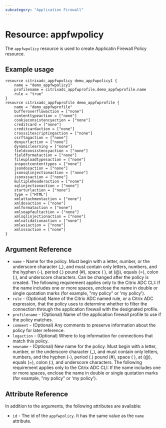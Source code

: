 ```yaml
---
subcategory: "Application Firewall"
---
```


# Resource: appfwpolicy

The `appfwpolicy` resource is used to create Applicatin Firewall Policy resource.

## Example usage

``` hcl
resource citrixadc_appfwpolicy demo_appfwpolicy1 {
    name = "demo_appfwpolicy1"
    profilename = citrixadc_appfwprofile.demo_appfwprofile.name
    rule = "true"
}
resource citrixadc_appfwprofile demo_appfwprofile {
    name = "demo_appfwprofile"
    bufferoverflowaction = ["none"]
    contenttypeaction = ["none"]
    cookieconsistencyaction = ["none"]
    creditcard = ["none"]
    creditcardaction = ["none"]
    crosssitescriptingaction = ["none"]
    csrftagaction = ["none"]
    denyurlaction = ["none"]
    dynamiclearning = ["none"]
    fieldconsistencyaction = ["none"]
    fieldformataction = ["none"]
    fileuploadtypesaction = ["none"]
    inspectcontenttypes = ["none"]
    jsondosaction = ["none"]
    jsonsqlinjectionaction = ["none"]
    jsonxssaction = ["none"]
    multipleheaderaction = ["none"]
    sqlinjectionaction = ["none"]
    starturlaction = ["none"]
    type = ["HTML"]
    xmlattachmentaction = ["none"]
    xmldosaction = ["none"]
    xmlformataction = ["none"]
    xmlsoapfaultaction = ["none"]
    xmlsqlinjectionaction = ["none"]
    xmlvalidationaction = ["none"]
    xmlwsiaction = ["none"]
    xmlxssaction = ["none"]
}
```

## Argument Reference

* `name` - Name for the policy. Must begin with a letter, number, or the underscore character \(_\), and must contain only letters, numbers, and the hyphen \(-\), period \(.\) pound \(\#\), space \( \), at (@), equals \(=\), colon \(:\), and underscore characters. Can be changed after the policy is created. The following requirement applies only to the Citrix ADC CLI: If the name includes one or more spaces, enclose the name in double or single quotation marks \(for example, "my policy" or 'my policy'\).
* `rule` - (Optional) Name of the Citrix ADC named rule, or a Citrix ADC expression, that the policy uses to determine whether to filter the connection through the application firewall with the designated profile.
* `profilename` - (Optional) Name of the application firewall profile to use if the policy matches.
* `comment` - (Optional) Any comments to preserve information about the policy for later reference.
* `logaction` - (Optional) Where to log information for connections that match this policy.
* `newname` - (Optional) New name for the policy. Must begin with a letter, number, or the underscore character (_), and must contain only letters, numbers, and the hyphen (-), period (.) pound (#), space ( ), at (@), equals (=), colon (:), and underscore characters. The following requirement applies only to the Citrix ADC CLI: If the name includes one or more spaces, enclose the name in double or single quotation marks (for example, "my policy" or 'my policy').

## Attribute Reference

In addition to the arguments, the following attributes are available:

* `id` - The id of the `appfwpolicy`. It has the same value as the `name` attribute.
